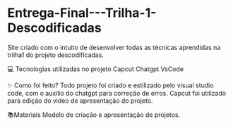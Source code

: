# Entrega-Final---Trilha-1-Descodificadas

Site criado com o intuito de desenvolver todas as técnicas aprendidas na trilha1 do projeto descodificadas.

💻 Tecnologias utilizadas no projeto
Capcut
Chatgpt
VsCode

✨ Como foi feito?
Todo projeto foi criado e estilizado pelo visual studio code, com o auxilio do chatgpt para correção de erros.
Capcut foi utilizado para edição do video de apresentação do projeto.

📚Materiais
Modelo de criação e apresentação de projetos.

